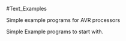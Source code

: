 <!--- PrjInfo ---> <!--- Please remove this line after manually editing --->
<!--- 00a56be08b96043df9e37d6aff7b6990 --->
<!--- Created:20170112-18:22: ---> 
<!--- Author:Mlab: ---> 
<!--- AuthorEmail:mlab@mlab.cz: ---> 
<!--- Tags:imported: ---> 
<!--- Ust:None: ---> 
<!--- Name:Text_Examples: --->
#Text_Examples 
<!--- LongName --->
Simple example programs for AVR processors
<!--- ELongName ---> 

<!--- Lead --->
Simple Example programs to start with.
<!--- ELead ---> 


​
​
<!--- Description --->
<!--- EDescription --->
<!--- Content --->
<!--- EContent --->
            